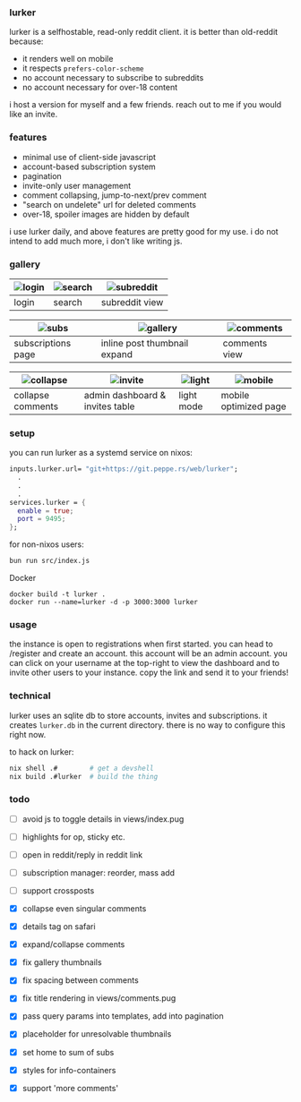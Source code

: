 ### lurker

lurker is a selfhostable, read-only reddit client. it is
better than old-reddit because:

- it renders well on mobile
- it respects `prefers-color-scheme`
- no account necessary to subscribe to subreddits
- no account necessary for over-18 content

i host a version for myself and a few friends. reach out to
me if you would like an invite. 

### features

- minimal use of client-side javascript
- account-based subscription system
- pagination
- invite-only user management
- comment collapsing, jump-to-next/prev comment
- "search on undelete" url for deleted comments
- over-18, spoiler images are hidden by default

i use lurker daily, and above features are pretty good for
my use. i do not intend to add much more, i don't like
writing js.

### gallery

| ![login](./img/login.png) | ![search](./img/search.png)      | ![subreddit](./img/subreddit.png) |
| ------------------------- | -------------------------------- | --------------------------------- |
| login                     | search                           | subreddit view                    |

| ![subs](./img/subs.png)   | ![gallery](./img/gallery.png)    | ![comments](./img/comments.png)   |
| ------------------------- | -------------------------------- | --------------------------------- |
| subscriptions page        | inline post thumbnail expand     | comments view                     |

| ![collapse](./img/collapse.png) | ![invite](./img/invite.png)      | ![light](./img/light.png)  | ![mobile](./img/mobile.png) |
| ------------------------------- | -------------------------------- | -------------------------- | --------------------------- |
| collapse comments               | admin dashboard & invites table  | light mode                 | mobile optimized page       |

### setup

you can run lurker as a systemd service on nixos:

```nix
inputs.lurker.url= "git+https://git.peppe.rs/web/lurker";
  .
  .
  .
services.lurker = {
  enable = true;
  port = 9495;
};
```

for non-nixos users:

```bash
bun run src/index.js 
```
Docker

```
docker build -t lurker .
docker run --name=lurker -d -p 3000:3000 lurker
```

### usage

the instance is open to registrations when first started.
you can head to /register and create an account. this
account will be an admin account. you can click on your
username at the top-right to view the dashboard and to
invite other users to your instance. copy the link and send
it to your friends!

### technical

lurker uses an sqlite db to store accounts, invites and
subscriptions. it creates `lurker.db` in the current
directory. there is no way to configure this right now.

to hack on lurker:

```bash
nix shell .#        # get a devshell
nix build .#lurker  # build the thing
```

### todo

- [ ] avoid js to toggle details in views/index.pug
- [ ] highlights for op, sticky etc.
- [ ] open in reddit/reply in reddit link
- [ ] subscription manager: reorder, mass add
- [ ] support crossposts
- [x] collapse even singular comments
- [x] details tag on safari
- [x] expand/collapse comments
- [x] fix gallery thumbnails
- [x] fix spacing between comments
- [x] fix title rendering in views/comments.pug
- [x] pass query params into templates, add into pagination
- [x] placeholder for unresolvable thumbnails
- [x] set home to sum of subs
- [x] styles for info-containers
- [x] support 'more comments'

